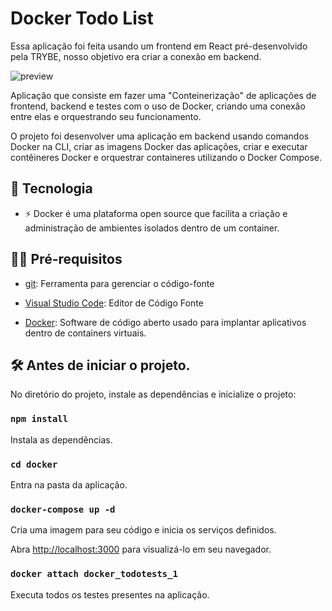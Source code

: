 # Docker Todo List

Essa aplicação foi feita usando um frontend em React pré-desenvolvido pela TRYBE, nosso objetivo era criar a conexão em backend.

![preview](.github/preview.gif)

Aplicação que consiste em fazer uma "Conteinerização" de aplicações de frontend, backend e testes com o uso de Docker, criando uma conexão entre elas e orquestrando seu funcionamento.

O projeto foi desenvolver uma aplicação em backend usando comandos Docker na CLI, criar as imagens Docker das aplicações, criar e executar contêineres Docker e orquestrar containeres utilizando o Docker Compose.


## 🚀 Tecnologia

- ⚡ Docker é uma plataforma open source que facilita a criação e administração de ambientes isolados dentro de um container.

## ✋🏻 Pré-requisitos

- [git](https://git-scm.com/downloads): Ferramenta para gerenciar o código-fonte

- [Visual Studio Code](https://code.visualstudio.com/): Editor de Código Fonte

- [Docker](https://www.docker.com/): Software de código aberto usado para implantar aplicativos dentro de containers virtuais.

## :hammer_and_wrench: Antes de iniciar o projeto.

No diretório do projeto, instale as dependências e inicialize o projeto:

### `npm install`

Instala as dependências.

### `cd docker`

Entra na pasta da aplicação.

### `docker-compose up -d`

Cria uma imagem para seu código e inicia os serviços definidos.

Abra [http://localhost:3000](http://localhost:3000) para visualizá-lo em seu navegador.

### `docker attach docker_todotests_1`

Executa todos os testes presentes na aplicação.
